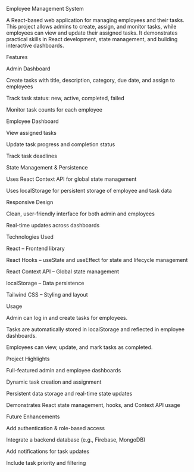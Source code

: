 Employee Management System

A React-based web application for managing employees and their tasks. This project allows admins to create, assign, and monitor tasks, while employees can view and update their assigned tasks. It demonstrates practical skills in React development, state management, and building interactive dashboards.

Features

Admin Dashboard

Create tasks with title, description, category, due date, and assign to employees

Track task status: new, active, completed, failed

Monitor task counts for each employee

Employee Dashboard

View assigned tasks

Update task progress and completion status

Track task deadlines

State Management & Persistence

Uses React Context API for global state management

Uses localStorage for persistent storage of employee and task data

Responsive Design

Clean, user-friendly interface for both admin and employees

Real-time updates across dashboards

Technologies Used

React – Frontend library

React Hooks – useState and useEffect for state and lifecycle management

React Context API – Global state management

localStorage – Data persistence

Tailwind CSS – Styling and layout

Usage

Admin can log in and create tasks for employees.

Tasks are automatically stored in localStorage and reflected in employee dashboards.

Employees can view, update, and mark tasks as completed.

Project Highlights

Full-featured admin and employee dashboards

Dynamic task creation and assignment

Persistent data storage and real-time state updates

Demonstrates React state management, hooks, and Context API usage

Future Enhancements

Add authentication & role-based access

Integrate a backend database (e.g., Firebase, MongoDB)

Add notifications for task updates

Include task priority and filtering
